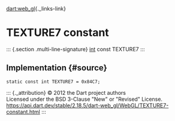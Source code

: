 [dart:web\_gl](../../dart-web_gl/dart-web_gl-library){._links-link}

TEXTURE7 constant
=================

::: {.section .multi-line-signature}
[int](../../dart-core/int-class) const TEXTURE7
:::

Implementation {#source}
--------------

``` {.language-dart data-language="dart"}
static const int TEXTURE7 = 0x84C7;
```

::: {._attribution}
© 2012 the Dart project authors\
Licensed under the BSD 3-Clause \"New\" or \"Revised\" License.\
<https://api.dart.dev/stable/2.18.5/dart-web_gl/WebGL/TEXTURE7-constant.html>
:::
